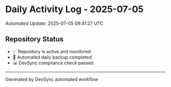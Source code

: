 # Daily Activity Log - 2025-07-05

*Automated Update:* 2025-07-05 09:41:27 UTC

## Repository Status
- ✅ Repository is active and monitored
- 🔄 Automated daily backup completed
- 📊 DevSync compliance check passed

---
Generated by DevSync automated workflow
